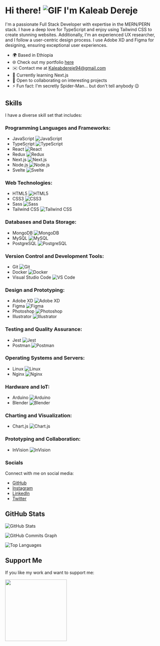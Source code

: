 # Hi there! ![GIF](https://user-images.githubusercontent.com/18350557/176309783-0785949b-9127-417c-8b55-ab5a4333674e.gif) I'm Kaleab Dereje

I'm a passionate Full Stack Developer with expertise in the MERN/PERN stack. I have a deep love for TypeScript and enjoy using Tailwind CSS to create stunning websites. Additionally, I'm an experienced UX researcher, and I follow a user-centric design process. I use Adobe XD and Figma for designing, ensuring exceptional user experiences.

- 🌍 Based in Ethiopia
- 🌐 Check out my portfolio [here](http://kaleabdereje.netlify.app)
- ✉️ Contact me at [Kaleabdereje94@gmail.com](mailto:Kaleabdereje94@gmail.com)
- 🧠 Currently learning Next.js
- 🤝 Open to collaborating on interesting projects
- ⚡ Fun fact: I'm secretly Spider-Man... but don't tell anybody 😉

## Skills

I have a diverse skill set that includes:

### Programming Languages and Frameworks:
- JavaScript ![JavaScript](https://raw.githubusercontent.com/devicons/devicon/master/icons/javascript/javascript-original.svg)
- TypeScript ![TypeScript](https://raw.githubusercontent.com/devicons/devicon/master/icons/typescript/typescript-original.svg)
- React ![React](https://raw.githubusercontent.com/devicons/devicon/master/icons/react/react-original-wordmark.svg)
- Redux ![Redux](https://raw.githubusercontent.com/devicons/devicon/master/icons/redux/redux-original.svg)
- Next.js ![Next.js](https://cdn.worldvectorlogo.com/logos/nextjs-2.svg)
- Node.js ![Node.js](https://raw.githubusercontent.com/devicons/devicon/master/icons/nodejs/nodejs-original-wordmark.svg)
- Svelte ![Svelte](https://upload.wikimedia.org/wikipedia/commons/1/1b/Svelte_Logo.svg)

### Web Technologies:
- HTML5 ![HTML5](https://raw.githubusercontent.com/devicons/devicon/master/icons/html5/html5-original-wordmark.svg)
- CSS3 ![CSS3](https://raw.githubusercontent.com/devicons/devicon/master/icons/css3/css3-original-wordmark.svg)
- Sass ![Sass](https://raw.githubusercontent.com/devicons/devicon/master/icons/sass/sass-original.svg)
- Tailwind CSS ![Tailwind CSS](https://www.vectorlogo.zone/logos/tailwindcss/tailwindcss-icon.svg)

### Databases and Data Storage:
- MongoDB ![MongoDB](https://raw.githubusercontent.com/devicons/devicon/master/icons/mongodb/mongodb-original-wordmark.svg)
- MySQL ![MySQL](https://raw.githubusercontent.com/devicons/devicon/master/icons/mysql/mysql-original-wordmark.svg)
- PostgreSQL ![PostgreSQL](https://raw.githubusercontent.com/devicons/devicon/master/icons/postgresql/postgresql-original-wordmark.svg)

### Version Control and Development Tools:
- Git ![Git](https://raw.githubusercontent.com/devicons/devicon/master/icons/git/git-original.svg)
- Docker ![Docker](https://raw.githubusercontent.com/devicons/devicon/master/icons/docker/docker-original.svg)
- Visual Studio Code ![VS Code](https://raw.githubusercontent.com/devicons/devicon/master/icons/visualstudio/visualstudio-plain.svg)

### Design and Prototyping:
- Adobe XD ![Adobe XD](https://cdn.worldvectorlogo.com/logos/adobe-xd.svg)
- Figma ![Figma](https://www.vectorlogo.zone/logos/figma/figma-icon.svg)
- Photoshop ![Photoshop](https://raw.githubusercontent.com/devicons/devicon/master/icons/photoshop/photoshop-line.svg)
- Illustrator ![Illustrator](https://www.vectorlogo.zone/logos/adobe_illustrator/adobe_illustrator-icon.svg)

### Testing and Quality Assurance:
- Jest ![Jest](https://www.vectorlogo.zone/logos/jestjsio/jestjsio-icon.svg)
- Postman ![Postman](https://www.vectorlogo.zone/logos/getpostman/getpostman-icon.svg)

### Operating Systems and Servers:
- Linux ![Linux](https://raw.githubusercontent.com/devicons/devicon/master/icons/linux/linux-original.svg)
- Nginx ![Nginx](https://raw.githubusercontent.com/devicons/devicon/master/icons/nginx/nginx-original.svg)

### Hardware and IoT:
- Arduino ![Arduino](https://cdn.worldvectorlogo.com/logos/arduino-1.svg)
- Blender ![Blender](https://download.blender.org/branding/community/blender_community_badge_white.svg)

### Charting and Visualization:
- Chart.js ![Chart.js](https://www.chartjs.org/media/logo-title.svg)

### Prototyping and Collaboration:
- InVision ![InVision](https://www.vectorlogo.zone/logos/invisionapp/invisionapp-icon.svg)



### Socials

Connect with me on social media:

- [GitHub](https://www.github.com/kaleabd)
- [Instagram](http://www.instagram.com/Kaleab_thoughts)
- [LinkedIn](https://www.linkedin.com/in/kaleab-dereje-ba835916b/)
- [Twitter](https://www.twitter.com/kaleab_thoughts)

## GitHub Stats

![GitHub Stats](https://github-readme-stats.vercel.app/api?username=kaleabd&show_icons=true&hide=&count_private=true&title_color=0891b2&text_color=ffffff&icon_color=0891b2&bg_color=1c1917&hide_border=true&show_icons=true)

![GitHub Commits Graph](https://activity-graph.herokuapp.com/graph?username=kaleabd&bg_color=1c1917&color=ffffff&line=0891b2&point=ffffff&area_color=1c1917&area=true&hide_border=true&custom_title=GitHub%20Commits%20Graph)

![Top Languages](https://github-readme-stats.vercel.app/api/top-langs/?username=kaleabd&langs_count=10&title_color=0891b2&text_color=ffffff&icon_color=0891b2&bg_color=1c1917&hide_border=true&locale=en&custom_title=Top%20Languages)

## Support Me

If you like my work and want to support me:

<a href="https://www.buymeacoffee.com/kaleabdereje"><img src="https://cdn.buymeacoffee.com/buttons/v2/default-yellow.png" width="200" /></a>
